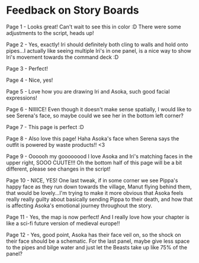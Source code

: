 # Feedback on Story Boards

Page 1 - Looks great! Can't wait to see this in color :D There were some adjustments to the script, heads up!

Page 2 - Yes, exactly! Iri should definitely both cling to walls and hold onto pipes...I actually like seeing multiple Iri's in one panel, is a nice way to show Iri's movement towards the command deck :D

Page 3 - Perfect!

Page 4 - Nice, yes!

Page 5 - Love how you are drawing Iri and Asoka, such good facial expressions!

Page 6 - NIIIICE! Even though it doesn't make sense spatially, I would like to see Serena's face, so maybe could we see her in the bottom left corner?

Page 7 - This page is perfect :D

Page 8 - Also love this page! Haha Asoka's face when Serena says the outfit is powered by waste products!! <3

Page 9 - Oooooh my goooooood I love Asoka and Iri's matching faces in the upper right, SOOO CUUTE!!! Oh the bottom half of this page will be a bit different, please see changes in the script!

Page 10 - NICE, YES! One last tweak, if in some corner we see Pippa's happy face as they run down towards the village, Manut flying behind them, that would be lovely...I'm trying to make it more obvious that Asoka feels really really guilty about basically sending Pippa to their death, and how that is affecting Asoka's emotional journey throughout the story. 

Page 11 - Yes, the map is now perfect! And I really love how your chapter is like a sci-fi future version of medieval europe!!

Page 12 - Yes, good point, Asoka has their face veil on, so the shock on their face should be a schematic. For the last panel, maybe give less space to the pipes and bilge water and just let the Beasts take up like 75% of the panel?

